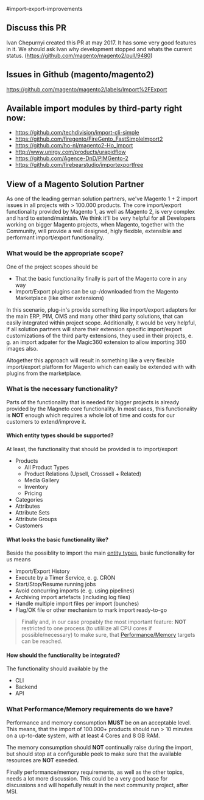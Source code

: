 #import-export-improvements

## Discuss this PR

Ivan Chepurnyi created this PR at may 2017. It has some very good features in it. We should ask Ivan why development stopped and whats the current status. (https://github.com/magento/magento2/pull/9480)

## Issues in Github (magento/magento2)

https://github.com/magento/magento2/labels/Import%2FExport

## Available import modules by third-party right now:

* https://github.com/techdivision/import-cli-simple
* https://github.com/firegento/FireGento_FastSimpleImport2
* https://github.com/ho-nl/magento2-Ho_Import
* http://www.unirgy.com/products/urapidflow
* https://github.com/Agence-DnD/PIMGento-2
* https://github.com/firebearstudio/importexportfree

## View of a Magento Solution Partner

As one of the leading german solution partners, we've Magento 1 + 2 import issues in all projects with > 100.000 products. The core import/export functionality provided by Magento 1, as well as Magento 2, is very complex and hard to extend/maintain. We think it'll be very helpful for all Developers working on bigger Magento projects, when Magento, together with the Community, will provide a well designed, higly flexible, extensible and performant import/export functionality.

### What would be the appropriate scope?

One of the project scopes should be

* That the basic functionality finally is part of the Magento core in any way
* Import/Export plugins can be up-/downloaded from the Magento Marketplace (like other extensions)

In this scenario, plug-in's provide something like import/export adapters for the main ERP, PIM, OMS and many other third party solutions, that can easily integrated within project scope. Additionally, it would be very helpful, if all solution partners will share their extension specific import/export customizations of the third party extensions, they used in their projects, e. g. an import adpater for the Magic360 extension to allow importing 360 images also.

Altogether this approach will result in something like a very flexible import/export platform for Magento which can easily be extended with with plugins from the marketplace.

### What is the necessary functionality?

Parts of the functionality that is needed for bigger projects is already provided by the Magneto core functionality. In most cases, this functionality is **NOT** enough which requires a whole lot of time and costs for our customers to extend/improve it.   

#### Which entity types should be supported?

At least, the functionality that should be provided is to import/export

* Products
  - All Product Types
  - Product Relations (Upsell, Crosssell + Related)
  - Media Gallery
  - Inventory
  - Pricing
* Categories
* Attributes
* Attribute Sets
* Attribute Groups
* Customers

#### What looks the basic functionality like?

Beside the possiblity to import the main [entity types](#which-entity-types-should-be-supported), basic functionality for us means

* Import/Export History
* Execute by a Timer Service, e. g. CRON
* Start/Stop/Resume running jobs
* Avoid concurring imports (e. g. using pipelines)
* Archiving import artefacts (including log files)
* Handle multiple import files per import (bunches)
* Flag/OK file or other mechanism to mark import ready-to-go

> Finally and, in our case propably the most important feature: **NOT** restricted to one process (to utililize all CPU cores if possible/necessary) to make sure, that [Performance/Memory](#what-performance-memory-requirements-do-we-have) targets can be reached.

#### How should the functionality be integrated?

The functionality should available by the

* CLI 
* Backend
* API

### What Performance/Memory requirements do we have?

Performance and memory consumption **MUST** be on an acceptable level. This means, that the import of 100.000+ products should run > 10 minutes on a up-to-date system, with at least 4 Cores and 8 GB RAM.

The memory consumption should **NOT** continually raise during the import, but should stop at a configurable peek to make sure that the available resources are **NOT** exeeded.

Finally performance/memory requirements, as well as the other topics, needs a lot more discussion. This could be a very good base for discussions and will hopefully result in the next community project, after MSI.
